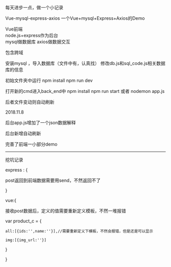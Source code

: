 每天进步一点，做一个小记录

Vue-mysql-express-axios
一个Vue+mysql+Express+Axios的Demo

Vue前端  
node.js+express作为后台  
mysql做数据库 
axios做数据交互  

包含跨域

安装mysql ，导入数据库（文件中有，认真找）
修改db.js和sql_code.js相关数据库的信息

初始文件夹中运行
npm install 
npm run dev


打开新的cmd进入back_end中
npm install 
npm run start 或者  nodemon app.js

后者文件变动则自动刷新


2018.11.8 

后台app.js增加了一个json数据解释

后台新增自动刷新

完善了前端一小部分demo



---------------------------------------------------------------------------------


挖坑记录

express : {

  post返回到前端数据需要用send，不然返回不了
	
}


vue:{

  接收post数据后，定义的值需要重新定义模板，不然一堆报错
	
  var product_c = {
	
    all:[{ids:'',name:''}],//需要重新定义下模板，不然会报错，但是还是可以显示
		
    img:[{img_url:''}]
		 
  }
	
} 
